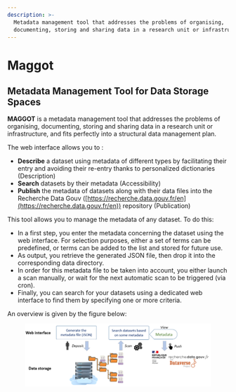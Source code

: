 ```yaml
---
description: >-
  Metadata management tool that addresses the problems of organising,
  documenting, storing and sharing data in a research unit or infrastructure
---
```


# Maggot

## Metadata Management Tool for Data Storage Spaces

**MAGGOT** is a metadata management tool that addresses the problems of organising, documenting, storing and sharing data in a research unit or infrastructure, and fits perfectly into a structural data management plan.

The web interface allows you to :

* **Describe** a dataset using metadata of different types by facilitating their entry and avoiding their re-entry thanks to personalized dictionaries (Description)
* **Search** datasets by their metadata (Accessibility)
* **Publish** the metadata of datasets along with their data files into the Recherche Data Gouv ([https://recherche.data.gouv.fr/en](https://recherche.data.gouv.fr/en)) repository (Publication)

This tool allows you to manage the metadata of any dataset. To do this:

* In a first step, you enter the metadata concerning the dataset using the web interface. For selection purposes, either a set of terms can be predefined, or terms can be added to the list and stored for future use.
* As output, you retrieve the generated JSON file, then drop it into the corresponding data directory.
* In order for this metadata file to be taken into account, you either launch a scan manually, or wait for the next automatic scan to be triggered (via cron).
* Finally, you can search for your datasets using a dedicated web interface to find them by specifying one or more criteria.

An overview is given by the figure below:

<figure><img src=".gitbook/assets/overview.png" alt=""><figcaption></figcaption></figure>
